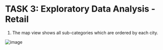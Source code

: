 # TASK 3: Exploratory Data Analysis - Retail
1. The map view shows all sub-categories which are ordered by each city.

![image](https://github.com/Trushali29/GRIP_Data_Science_and_Business_Analytics/assets/84562990/3ee06550-7fe7-4ccf-8b91-9bee5572ad1a)
